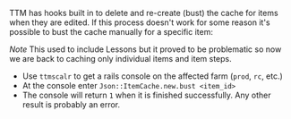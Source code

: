 TTM has hooks built in to delete and re-create (bust) the cache for items when they are edited. If this process doesn't work for some reason it's possible to bust the cache manually for a specific item:

*Note* This used to include Lessons but it proved to be problematic so now we are back to caching only individual items and item steps.

* Use `ttmscalr` to get a rails console on the affected farm (`prod`, `rc`, etc.)
* At the console enter `Json::ItemCache.new.bust <item_id>`
* The console will return `1` when it is finished successfully. Any other result is probably an error.
